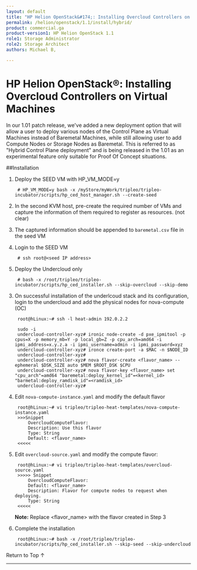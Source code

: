 ```yaml
---
layout: default
title: "HP Helion OpenStack&#174;: Installing Overcloud Controllers on Virtual Machines"
permalink: /helion/openstack/1.1/install/hybrid/
product: commercial.ga
product-version1: HP Helion OpenStack 1.1
role1: Storage Administrator
role2: Storage Architect
authors: Michael B, 

---
```

<!--UNDER REVISION-->


<script>

function PageRefresh {
onLoad="window.refresh"
}

PageRefresh();

</script>
<!--
<p style="font-size: small;"> <a href="/helion/openstack/1.1/install/ovsvapp/">&#9664; PREV</a> | <a href="/helion/openstack/1.1/install-overview/">&#9650; UP</a> | <a href="/helion/openstack/1.1/related-links/">NEXT &#9654;</a> </p>
-->
# HP Helion OpenStack&#174;: Installing Overcloud Controllers on Virtual Machines

In our 1.01 patch release, we've added a new deployment option that will allow a user to deploy various nodes of the Control Plane as Virtual Machines instead of Baremetal Machines, while still allowing user to add Compute Nodes or Storage Nodes as Baremetal. This is referred to as "Hybrid Control Plane deployment" and is being released in the 1.01 as an experimental feature only suitable for Proof Of Concept situations.


##Installation

1. Deploy the SEED VM with HP&#95;VM&#95;MODE=y

		# HP_VM_MODE=y bash -x /myStore/myWork/tripleo/tripleo-incubator/scripts/hp_ced_host_manager.sh --create-seed

2. In the second KVM host, pre-create the required number of VMs and capture the information of them required to register as resources. (not clear)
3. The captured information should be appended to `baremetal.csv` file in the seed VM
4. Login to the SEED VM 
		
		# ssh root@<seed IP address>
 
5. Deploy the Undercloud only

		# bash -x /root/tripleo/tripleo-incubator/scripts/hp_ced_installer.sh --skip-overcloud --skip-demo


<!---

2. Login to the SEED VM and deploy the undercloud only

		# bash -x /root/tripleo/tripleo-incubator/scripts/hp_ced_installer.sh --skip-overcloud --skip-demo
--->
3. On successful installation of the underlcoud stack and its configuration, login to the undercloud and add the physical nodes for nova-compute (OC)

		root@hLinux:~# ssh -l heat-admin 192.0.2.2

		sudo -i
		undercloud-controller-xyz# ironic node-create -d pxe_ipmitool -p cpus=X -p memory_mb=Y -p local_gb=Z -p cpu_arch=amd64 -i ipmi_address=x.y.z.a -i ipmi_username=admin -i ipmi_password=xyz
		undercloud-controller-xyz# ironce create-port -a $MAC -n $NODE_ID
		undercloud-controller-xyz#
		undercloud-controller-xyz# nova flavor-create <flavor_name> --ephemeral $DSK_SIZE auto $MEM $ROOT_DSK $CPU
		undercloud-controller-xyz# nova flavor-key <flavor_name> set "cpu_arch"=amd64 "baremetal:deploy_kernel_id"=<kernel_id> "barmetal:deploy_ramdisk_id"=<ramdisk_id>
		undercloud-controller-xyz#

4. Edit `nova-compute-instance.yaml` and modify the default flavor

		root@hLinux:~# vi tripleo/tripleo-heat-templates/nova-compute-instance.yaml
		>>>Snippet
			OvercloudComputeFlavor:
			Description: Use this flavor
			Type: String
			Default: <flavor_name>
		<<<<<

5. Edit `overcloud-source.yaml` and modify the compute flavor:

		root@hLinux:~# vi tripleo/tripleo-heat-templates/overcloud-source.yaml
		>>>>> Snippet
			OvercloudComputeFlavor:
			Default: <flavor_name>
			Description: Flavor for compute nodes to request when deploying.
			Type: String
		<<<<<

	**Note:** Replace <flavor_name> with the flavor created in Step 3

6. Complete the installation 

		root@hLinux:~# bash -x /root/tripleo/tripleo-incubator/scripts/hp_ced_installer.sh --skip-seed --skip-undercloud

<!-- This code block is not yet verified.
	TBD: There is another way of passing the parameters to stack-create... via hp_ced_undercloud.

		ENV_JSON=$(jq '.parameters = {
		"OvercloudComputeFlavor": "'"${flavor_name}"'"
		}
-->
<!--- We are referring to option 4 from the wiki page
**Important:** If in excess of physical servers, there is a possibility that another component along with Nova-compute will also be installed on physical servers. This is because of best-fit along with least used resource.

## Alternative Solution

ComputeCapabilitiesFilter enabled us to overcome the above limitation. This is one of the approaches that we can follow. In this approach, we provide key:value pairs for every node.and register them in Ironic in the undercloud only. Likewise, the default flavor is update with the same key:value pair that is used for VMs and a different flavor is created for compute using the physical server key:value pair. The steps followed in this approach are:

1. Deploy the SEED VM with HP_VM_MODE=y

		HP_VM_MODE=y bash -x /myStore/myWork/tripleo/tripleo-incubator/scripts/hp_ced_host_manager.sh --create-seed

2. Login to the SEED VM

3. Deploy the undercloud only

		bash -x /root/tripleo/tripleo-incubator/scripts/hp_ced_installer.sh --skip-overcloud --skip-demo

4. On successful installation of the undercloud stack and its configuration, login to the Undercloud

5. Modify all existing VM nodes registered with ironic

		root@hLinux:~# ssh -l heat-admin 192.0.2.2

		sudo -i
		undercloud-controller-xyz# source stackrc
		undercloud-controller-xyz# ironic node-update $NODE_ID add "properties/capabilities=hw_type:vm,node_type:any"

6. Add the physical nodes for nova-compute (OC) and create the flavor

		undercloud-controller-xyz# ironic node-create -d pxe_ipmitool -p cpus=X -p memory_mb=Y -p local_gb=Z -p cpu_arch=amd64 -i ipmi_address=x.y.z.a -i ipmi_username=admin -i ipmi_password=xyz -p capabilities="hw_type:bm,node_type:compute"
		undercloud-controller-xyz# ironce create-port -a $MAC -n $NODE_ID
		undercloud-controller-xyz#
		undercloud-controller-xyz# nova flavor-create <flavor_name> --ephemeral $DSK_SIZE auto $MEM $ROOT_DSK $CPU
		undercloud-controller-xyz# nova flavor-key <flavor_name> set "cpu_arch"=amd64 "baremetal:deploy_kernel_id"=<kernel_id> "baremetal:deploy_ramdisk_id"=<ramdisk_id> "hw_type"=bm "node_type"=compute
		undercloud-controller-xyz#
		undercloud-controller-xyz# nova flavor-key baremetal set "hw_type"=vm "node_type"=any

7. Modify 'root/tripleo/tripleo-incubator/scripts/hp_ced_overcloud'

		ENV_JSON=$(jq '.parameters = .parameters + {
			"OvercloudBlockStorageFlavor": "'${OvercloudBlockStorageFlavor:-baremetal}'",
			"OvercloudComputeFlavor": "'${OvercloudComputeFlavor:-baremetal}'",
			"OvercloudControlFlavor": "'${OvercloudControlFlavor:-baremetal}'",
			"OvercloudSwiftScaleoutProxyFlavor": "'${OvercloudSwiftScaleoutProxyFlavor:-baremetal}'",
			"OvercloudVsaFlavor": "'${OvercloudVsaFlavor:-baremetal}'"
		}' <<< $ENV_JSON)

8. Now export OvercloudComputeFlavor=<flavor_name>

9. Complete the installation

		root@hLinux:~# bash -x /root/tripleo/tripleo-incubator/scripts/hp_ced_installer.sh --skip-seed --skip-undercloud

---->











<a href="#top" style="padding:14px 0px 14px 0px; text-decoration: none;"> Return to Top &#8593; </a>

----


